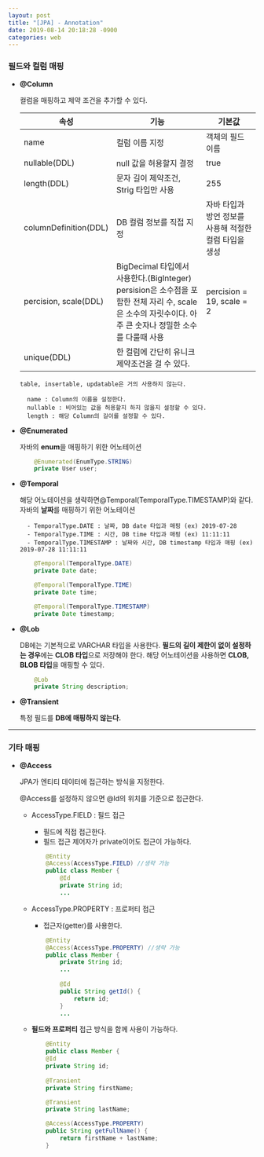 ```yaml
---
layout: post
title: "[JPA] - Annotation"
date: 2019-08-14 20:18:28 -0900
categories: web
---
```


### 필드와 컬럼 매핑

* **@Column**
 
    컬럼을 매핑하고 제약 조건을 추가할 수 있다.

    | 속성 | 기능 | 기본값 |
    |--|--|--|
    | name | 컬럼 이름 지정 | 객체의 필드 이름 |
    | nullable(DDL) | null 값을 허용할지 결정 | true |
    | length(DDL) | 문자 길이 제약조건, Strig 타입만 사용 | 255 |
    | columnDefinition(DDL) | DB 컬럼 정보를 직접 지정 | 자바 타입과 방언 정보를 사용해 적절한 컬럼 타입을 생성 |
    | percision, scale(DDL) | BigDecimal 타입에서 사용한다.(BigInteger) persision은 소수점을 포함한 전체 자리 수, scale은 소수의 자릿수이다. 아주 큰 숫자나 정밀한 소수를 다룰때 사용 | percision = 19, scale = 2 |
    | unique(DDL) | 한 컬럼에 간단히 유니크 제약조건을 걸 수 있다. |  |
    
    ` table, insertable, updatable은 거의 사용하지 않는다.  `

    >
	    name : Column의 이름을 설정한다.
        nullable : 비어있는 값을 허용할지 하지 않을지 설정할 수 있다.
	    length : 해당 Column의 길이를 설정할 수 있다.
	
* **@Enumerated**
	
    자바의 **enum**을 매핑하기 위한 어노테이션
    ```Java
        @Enumerated(EnumType.STRING)
        private User user;
    ```
	
* **@Temporal**

    해당 어노테이션을 생략하면@Temporal(TemporalType.TIMESTAMP)와 같다.
	자바의 **날짜**를 매핑하기 위한 어노테이션
	>
		- TemporalType.DATE : 날짜, DB date 타입과 매핑 (ex) 2019-07-28
		- TemporalType.TIME : 시간, DB time 타입과 매핑 (ex) 11:11:11
		- TemporalType.TIMESTAMP : 날짜와 시간, DB timestamp 타입과 매핑 (ex) 2019-07-28 11:11:11
    ```Java
        @Temporal(TemporalType.DATE)
        private Date date;

        @Temporal(TemporalType.TIME)
        private Date time;

        @Temporal(TemporalType.TIMESTAMP)
        private Date timestamp;
	```

* **@Lob**

    DB에는 기본적으로 VARCHAR 타입을 사용한다.
	**필드의 길이 제한이 없이 설정하는 경우**에는 **CLOB 타입**으로 저장해야 한다.
	해당 어노테이션을 사용하면 **CLOB, BLOB 타입**을 매핑할 수 있다.
    ```Java
        @Lob
        private String description;
	```

* **@Transient**
    
    특정 필드를 **DB에 매핑하지 않는다.**

---

### 기타 매핑
* **@Access**
    
    JPA가 엔티티 데이터에 접근하는 방식을 지정한다.
    
    @Access를 설정하지 않으면 @Id의 위치를 기준으로 접근한다.
	
	* AccessType.FIELD : 필드 접근
        - 필드에 직접 접근한다.
		- 필드 접근 제어자가 private이어도 접근이 가능하다.
        ```Java
            @Entity
            @Access(AccessType.FIELD) //생략 가능
            public class Member {
                @Id
                private String id;
                ...
        ```
	
	* AccessType.PROPERTY : 프로퍼티 접근
        - 접근자(getter)를 사용한다.
        ```java
            @Entity
            @Access(AccessType.PROPERTY) //생략 가능
            public class Member {
                private String id;
                ...
                
                @Id
                public String getId() {
                    return id;
                }
                ...
        ```

	* **필드와 프로퍼티** 접근 방식을 함께 사용이 가능하다.
        ```Java
            @Entity
            public class Member {
            @Id
            private String id;
            
            @Transient
            private String firstName;

            @Transient
            private String lastName;

            @Access(AccessType.PROPERTY)
            public String getFullName() {
                return firstName + lastName;
            }
        ```
